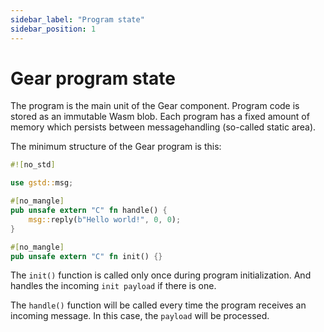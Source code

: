 ```yaml
---
sidebar_label: "Program state"
sidebar_position: 1
---
```


# Gear program state

The program is the main unit of the Gear component. Program code is stored as an immutable Wasm blob. Each program has a fixed amount of memory which persists between messagehandling (so-called static area).

The minimum structure of the Gear program is this:

```rust
#![no_std]

use gstd::msg;

#[no_mangle]
pub unsafe extern "C" fn handle() {
    msg::reply(b"Hello world!", 0, 0);
}

#[no_mangle]
pub unsafe extern "C" fn init() {}

```

The `init()` function is called only once during program initialization. And handles the incoming `init payload` if there is one.

The `handle()` function will be called every time the program receives an incoming message. In this case, the `payload` will be processed.
